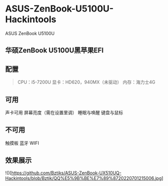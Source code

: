 # ASUS-ZenBook-U5100U-Hackintools
ASUS ZenBook U5100U

## 华硕ZenBook U5100U黑苹果EFI

## 配置
> CPU：i5-7200U
> 显卡：HD620，940MX（未驱动）
> 内存：海力士4G

## 可用
声卡可用
屏幕亮度（需在设置里调）
睡眠与唤醒
键盘与鼠标

## 不可用
触摸板
蓝牙
WIFI

## 效果展示
!()[https://github.com/Bztiks/ASUS-ZenBook-UX510UQ-Hackintools/blob/Bztik/QQ%E5%9B%BE%E7%89%8720220701215006.jpg]
